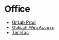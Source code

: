 # Office

- [GitLab Prod](https://gitlab-prod.cpa.de/sommerfeld/workstation)
- [Outlook Web Access](https://exchange.cpa.de/owa)
- [TimeTac](https://go.timetac.com/cpagmbh)

